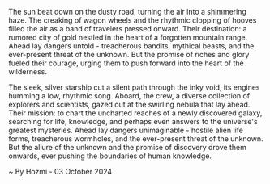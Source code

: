 
The sun beat down on the dusty road, turning the air into a shimmering haze.  The creaking of wagon wheels and the rhythmic clopping of hooves filled the air as a band of travelers pressed onward.  Their destination: a rumored city of gold nestled in the heart of a forgotten mountain range.  Ahead lay dangers untold - treacherous bandits, mythical beasts, and the ever-present threat of the unknown.  But the promise of riches and glory fueled their courage, urging them to push forward into the heart of the wilderness.

The sleek, silver starship cut a silent path through the inky void, its engines humming a low, rhythmic song.  Aboard, the crew, a diverse collection of explorers and scientists, gazed out at the swirling nebula that lay ahead.  Their mission: to chart the uncharted reaches of a newly discovered galaxy, searching for life, knowledge, and perhaps even answers to the universe's greatest mysteries.  Ahead lay dangers unimaginable - hostile alien life forms, treacherous wormholes, and the ever-present threat of the unknown.  But the allure of the unknown and the promise of discovery drove them onwards, ever pushing the boundaries of human knowledge. 

~ By Hozmi - 03 October 2024
